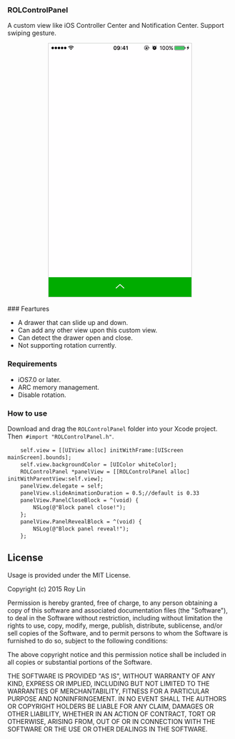 ### ROLControlPanel

A custom view like iOS  Controller Center and Notification Center. Support swiping gesture.
<p align="center">
<img style='border:1px solid #ccc;' src="https://github.com/st0x8/ROLControlPanel/raw/master/ScreenShot/ScreenShot.gif">
</p>
### Feartures

- A drawer that can slide up and down. 
- Can add any other view upon this custom view.
- Can detect the drawer open and close.
- Not supporting rotation currently.

### Requirements
- iOS7.0 or later.
- ARC memory management.
- Disable rotation.

### How to use

Download and drag the ```ROLControlPanel``` folder into your Xcode project. 
 Then``` #import "ROLControlPanel.h"```. 

```
    self.view = [[UIView alloc] initWithFrame:[UIScreen mainScreen].bounds];
    self.view.backgroundColor = [UIColor whiteColor];
    ROLControlPanel *panelView = [[ROLControlPanel alloc] initWithParentView:self.view];
    panelView.delegate = self;
    panelView.slideAnimationDuration = 0.5;//default is 0.33
    panelView.PanelCloseBlock = ^(void) {
        NSLog(@"Block panel close!");
    };
    panelView.PanelRevealBlock = ^(void) {
        NSLog(@"Block panel reveal!");
    };

```
## License

Usage is provided under the MIT License.  

Copyright (c) 2015 Roy Lin



Permission is hereby granted, free of charge, to any person obtaining a copy
of this software and associated documentation files (the "Software"), to deal
in the Software without restriction, including without limitation the rights
to use, copy, modify, merge, publish, distribute, sublicense, and/or sell
copies of the Software, and to permit persons to whom the Software is
furnished to do so, subject to the following conditions:



The above copyright notice and this permission notice shall be included in
all copies or substantial portions of the Software.



THE SOFTWARE IS PROVIDED "AS IS", WITHOUT WARRANTY OF ANY KIND, EXPRESS OR
IMPLIED, INCLUDING BUT NOT LIMITED TO THE WARRANTIES OF MERCHANTABILITY,
FITNESS FOR A PARTICULAR PURPOSE AND NONINFRINGEMENT.  IN NO EVENT SHALL THE
AUTHORS OR COPYRIGHT HOLDERS BE LIABLE FOR ANY CLAIM, DAMAGES OR OTHER
LIABILITY, WHETHER IN AN ACTION OF CONTRACT, TORT OR OTHERWISE, ARISING FROM,
OUT OF OR IN CONNECTION WITH THE SOFTWARE OR THE USE OR OTHER DEALINGS IN
THE SOFTWARE.